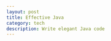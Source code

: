 ```yaml
---
layout: post
title: Effective Java
category: tech
description: Write elegant Java code
---
```


[GeJiaheng]:    http://gejiaheng.github.io  "GeJiaheng"
